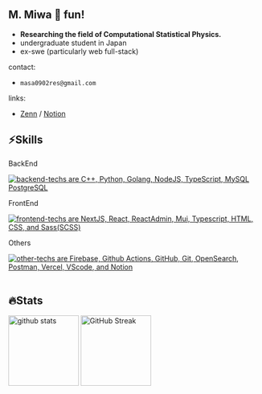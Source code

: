 <h2>M. Miwa 👋 fun!</h2>

<section>
  <section>
    <ul>
      <li><b>Researching the field of Computational Statistical Physics.</b></li>
      <li>undergraduate student in Japan</li>
      <li>ex-swe (particularly web full-stack)</li>
    </ul>
    </div>
    <div>contact:
      <ul>
        <li><code>masa0902res@gmail.com</code></li>
      </ul>
      </div>
  </section>
  <div>links:
    <ul>
      <li><a href="https://zenn.dev/masa0902dev">
  Zenn</a> / <a href="https://masa0902dev.notion.site/Tech-Blog-MASA-0f225d11627944d692699daf0686cd9e">Notion</a>
<!--         <a href="https://x.com/masa0902dev">Twitter(X)</a> -->
      </li>
    </ul>
  </div>
</section>


<section>
  <h1>⚡️Skills</h1>

  <div>
    <p>BackEnd</p>
    <a href="https://skillicons.dev">
      <img alt="backend-techs are C++, Python, Golang, NodeJS, TypeScript, MySQL PostgreSQL" src="https://skillicons.dev/icons?theme=light&perline=9&i=cpp,py,go,nodejs,ts,mysql,postgresql">
    </a>  
    <p>FrontEnd</p>
    <a href="https://skillicons.dev">
      <img alt="frontend-techs are NextJS, React, ReactAdmin, Mui, Typescript, HTML, CSS, and Sass(SCSS)" src="https://skillicons.dev/icons?theme=light&perline=9&i=next,react,mui,ts,html,css,sass">
    </a>
    <p>Others</p>
    <a href="https://skillicons.dev">
      <img alt="other-techs are Firebase, Github Actions, GitHub, Git, OpenSearch, Postman, Vercel, VScode, and Notion" src="https://skillicons.dev/icons?theme=light&perline=9&i=firebase,githubactions,github,git,elasticsearch,postman,vercel,vscode,notion">
    </a>
  </div>
  <br>
</section>




<section>
  <h1>🔥Stats</h1>
  
  <div align="left"> 
<!--     <img
      alt="Top Langs"
      height="170px"
      src="https://github-readme-stats-ten-lilac-82.vercel.app/api/top-langs/?username=masa0902dev&layout=compact&show_icons=true&theme=ayu-mirage&count_private=true&size_weight=0.6&count_weight=0.4&title_color=FFD100&text_color=73D0FF&border_radius=6&exclude_repo=ec-costco-resale,a-team-dev,ulucus,laravel-vercel-mysql-test&hide=blade,php,css,html"
    /> -->
    <img
      alt="github stats"
      height="140px"
      src="https://github-readme-stats-ten-lilac-82.vercel.app/api?username=masa0902dev&theme=ayu-mirage&show_icons=true&count_private=true&title_color=FFD100&text_color=73D0FF&text_bold=true&icon_color=FFD100&border_radius=6&hide=contribs"
    />
    <a href="https://git.io/streak-stats">
      <img
        alt="GitHub Streak"
        height="140px"
        src="https://github-readme-streak-stats-rouge-one.vercel.app?user=masa0902dev&theme=ayu-mirage&date_format=n%2Fj%5B%2FY%5D&card_height=170&text_bold=true"
      />
    </a>
    <!-- size_weight:byte count, count_weight:レポジトリが持つ割合 -->
    <!-- 除外→css:scssある, blade:phpある -->
    <!-- exclude_repo:特定のレポジトリを排除 -->
    <!-- DSAs -->
<!--     <img width='330' alt="Project Euler profile" src="https://projecteuler.net/profile/masa0902dev.png" />
    <div>
      <img height='384' alt="Leetcode profile" src="https://leetcard.jacoblin.cool/masa0902dev?theme=unicorn&font=NTR&ext=activity" />
      <img height='384' alt="Atcoder profile" src="https://atcoder-readme-stats.vercel.app/stats/masa0902dev?show_history=4" />
    </div> -->
  </div>

<!--  <div>
    <br>
    <p>History since April 11, 2024...</p>
![Code Time](http://img.shields.io/badge/Code%20Time-1%2C063%20hrs%2022%20mins-blue)

![Lines of code](https://img.shields.io/badge/From%20Hello%20World%20I%27ve%20Written-80.0%20million%20lines%20of%20code-blue)

**🐱 My GitHub Data** 

> 📦 165.3 kB Used in GitHub's Storage 
 > 
> 🏆 1,227 Contributions in the Year 2025
 > 
> 🚫 Not Opted to Hire
 > 
> 📜 16 Public Repositories 
 > 
> 🔑 61 Private Repositories 
 > 
📅 **I'm Most Productive on Tuesday** 

```text
Monday                   3885 commits        ████░░░░░░░░░░░░░░░░░░░░░   16.71 % 
Tuesday                  4895 commits        █████░░░░░░░░░░░░░░░░░░░░   21.05 % 
Wednesday                2962 commits        ███░░░░░░░░░░░░░░░░░░░░░░   12.74 % 
Thursday                 3632 commits        ████░░░░░░░░░░░░░░░░░░░░░   15.62 % 
Friday                   3762 commits        ████░░░░░░░░░░░░░░░░░░░░░   16.18 % 
Saturday                 1936 commits        ██░░░░░░░░░░░░░░░░░░░░░░░   08.33 % 
Sunday                   2178 commits        ██░░░░░░░░░░░░░░░░░░░░░░░   09.37 % 
```


📊 **This Week I Spent My Time On** 

```text
🕑︎ Time Zone: Asia/Tokyo

💬 Programming Languages: 
C++                      17 hrs 24 mins      ████████████░░░░░░░░░░░░░   49.76 % 
Markdown                 9 hrs 55 mins       ███████░░░░░░░░░░░░░░░░░░   28.36 % 
Python                   2 hrs 30 mins       ██░░░░░░░░░░░░░░░░░░░░░░░   07.16 % 
Bash                     1 hr 8 mins         █░░░░░░░░░░░░░░░░░░░░░░░░   03.28 % 
JSON                     1 hr 1 min          █░░░░░░░░░░░░░░░░░░░░░░░░   02.94 % 

🔥 Editors: 
VS Code                  34 hrs 58 mins      █████████████████████████   100.00 % 

💻 Operating System: 
Mac                      34 hrs 58 mins      █████████████████████████   100.00 % 
```


 Last Updated on 06/13,2025 17:22 UTC
  </div>
  <div>
    <a href="https://wakatime.com/@masa0902dev">
      <img align="center" width="600" src="https://github-readme-stats.vercel.app/api/wakatime?username=@masa0902dev&layout=compact&langs_count=16&custom_title=WakaTime%20Stats%20(Top%2016%20Langs)" />
    </a>
  </div>
-->
</section>
